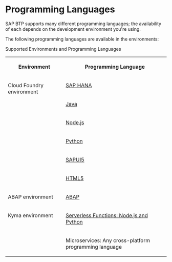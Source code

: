 <!-- loio730d82d3e2054aef84553f636c52ec49 -->

# Programming Languages

SAP BTP supports many different programming languages; the availability of each depends on the development environment you're using.

The following programming languages are available in the environments:

<a name="loio730d82d3e2054aef84553f636c52ec49__table_agk_lwp_jlb"/>Supported Environments and Programming Languages


<table>
<tr>
<th valign="top">

Environment



</th>
<th valign="top">

Programming Language



</th>
</tr>
<tr>
<td valign="top" rowspan="6">

Cloud Foundry environment



</td>
<td valign="top">

 [SAP HANA](../30-development/developing-sap-hana-in-the-cloud-foundry-environment-14224d7.md#loio14224d75f6c64b499d189e3ebd131ec2) 



</td>
</tr>
<tr>
<td valign="top">

 [Java](../30-development/developing-java-in-the-cloud-foundry-environment-a3f9006.md) 



</td>
</tr>
<tr>
<td valign="top">

 [Node.js](../30-development/developing-node-js-in-the-cloud-foundry-environment-3a7a0be.md) 



</td>
</tr>
<tr>
<td valign="top">

 [Python](../30-development/developing-python-in-the-cloud-foundry-environment-acf8f49.md) 



</td>
</tr>
<tr>
<td valign="top">

 [SAPUI5](../30-development/developing-sapui5-839cb81.md) 



</td>
</tr>
<tr>
<td valign="top">

 [HTML5](../30-development/development-c2fec62.md) 



</td>
</tr>
<tr>
<td valign="top">

ABAP environment



</td>
<td valign="top">

 [ABAP](../30-development/development-in-the-abap-environment-31367ef.md) 



</td>
</tr>
<tr>
<td valign="top" rowspan="2">

Kyma environment



</td>
<td valign="top">

 [Serverless Functions: Node.js and Python](../30-development/deploy-workloads-in-the-kyma-environment-to-extend-sap-systems-fe4ba5b.md) 



</td>
</tr>
<tr>
<td valign="top">

Microservices: Any cross-platform programming language



</td>
</tr>
</table>

